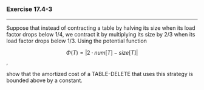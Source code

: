 ### Exercise 17.4-3
***
Suppose that instead of contracting a table by halving its size when its load factor drops below 1/4, we contract it by multiplying its size by 2/3 when its load factor drops below 1/3. Using the potential function

$$ Φ(T) = |2 · num[T] - size[T]| $$ ,

show that the amortized cost of a TABLE-DELETE that uses this strategy is bounded above by a constant.
